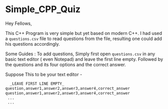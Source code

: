# Simple_CPP_Quiz

Hey Fellows,

This C++ Program is very simple but yet based on modern C++. I had used a ```questions.csv``` file to read questions from the file, resulting one could add his questions accordingly.

Some Guides : 
To add questions, Simply first open ```questions.csv``` in any basic text editor ( even Notepad) and leave the first line empty.
Followed by the questions and its four options and the correct answer.

Suppose This to be your text editor -

```txt
  _LEAVE FIRST LINE EMPTY_
question,answer1,answer2,answer3,answer4,correct_answer                     // Add Questions here line by line as many you want
question,answer1,answer2,answer3,answer4,correct_answer
 ...
 ...
```
